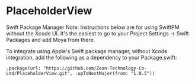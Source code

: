 # PlaceholderView
Swift Package Manager
Note: Instructions below are for using SwiftPM without the Xcode UI. It's the easiest to go to your Project Settings -> Swift Packages and add Moya from there.

To integrate using Apple's Swift package manager, without Xcode integration, add the following as a dependency to your Package.swift:

```
.package(url: "https://github.com/Zean-Technology-Co-Ltd/PlaceholderView.git", .upToNextMajor(from: "1.0.5"))
```
